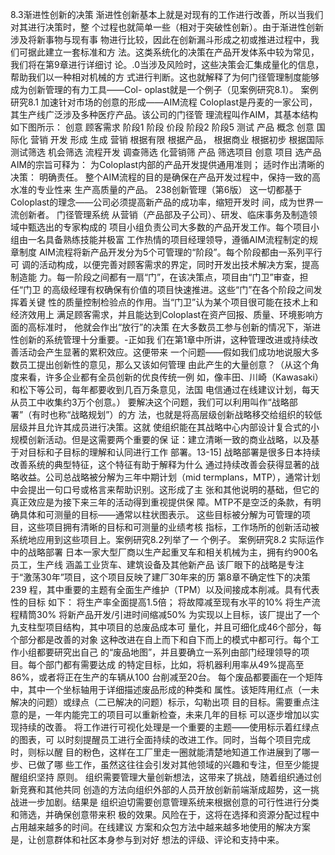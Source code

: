 8.3渐进性创新的决策
渐进性创新基本上就是对现有的工作进行改善，所以当我们对其进行决策时，整
个过程也就简单一些（相对于突破性创新）。由于渐进性创新涉及将新事物与现有事
物进行比较，因此在创新漏斗形成之初或推进过程中，我们可据此建立一套标准和方
法。这类系统化的决策在产品开发体系中较为常见，我们将在第9章进行详细讨
论。.0当涉及风险时，这些决策会汇集成量化的信息，帮助我们以一种相对机械的方
式进行判断。这也就解释了为何门径管理制度能够成为创新管理的有力工具——Col-
oplast就是一个例子（见案例研究8.1）。
案例研究8.1
加速针对市场的创意的形成——AIM流程
Coloplast是丹麦的一家公司，其生产线广泛涉及多种医疗产品。该公司的门径管
理流程叫作AIM，其基本结构如下图所示：
创意
顾客需求
阶段1
阶段
价段
阶段2
阶段5
测试
产品
概念
创意
国际化
营销
开发
形成
生成
营销
根据有限
根据产品，
根据商业
根据初步
根据国际
测试筛选
机会筛选
流程开发
调查筛选
化营销筛
产品
筛选项目
创意
项目
选产品
AIM的宗旨可释为：
为Coloplast内部的产品开发提供通用准则；
适时作出清晰的决策：
明确责任。
整个AIM流程的目的是确保在产品开发过程中，保持一致的高水准的专业性来
生产高质量的产品。
238创新管理（第6版）
这一切都基于Coloplast的理念——公司必须提高新产品的成功率，缩短开发时
间，成为世界一流创新者。
门径管理系统
从营销（产品部及子公司）、研发、临床事务及制造领域中甄选出的专家构成的
项目小组负责公司大多数的产品开发工作。每个项目小组由一名具备熟练技能并极富
工作热情的项目经理领导，遵循AIM流程制定的规章制度
AIM流程将新产品开发分为5个可管理的“阶段”。每个阶段都由一系列平行可
调的活动构成，以便完善对顾客需求的界定，同时开发出技术解决方案，提高制造能
力。每一阶段之间都有一扇“门”，在该决策点，项目由“门卫”审查，担任“门卫
的高级经理有权确保有价值的项目快速推进。这些“门”在各个阶段之间发挥着关键
性的质量控制检验点的作用。当“门卫”认为某个项目很可能在技术上和经济效用上
满足顾客需求，并且能达到Coloplast在资产回报、质量、环境影响方面的高标准时，
他就会作出“放行”的决策
在大多数员工参与创新的情况下，渐进性创新的系统管理十分重要。-正如我
们在第1章中所讲，这种管理改进或持续改善活动会产生显著的累积效应。这便带来
一个问题——假如我们成功地说服大多数员工提出创新性的意见，那么又该如何管理
由此产生的大量创意？（从这个角度来看，许多企业都有全员创新的优良传统一例
如，像丰田、川崎（Kawasaki）和松下等公司，每年都要收到几百万条意见，法国
电信通过在线建议计划，每天从员工中收集约3万个创意。）
要解决这个问题，我们可以利用叫作“战略部署”（有时也称“战略规划”）的方
法，也就是将高层级创新战略移交给组织的较低层级并且允许其成员进行决策。这就
使组织能在其战略中心内部设计复合式的小规模创新活动。但是这需要两个重要的保
证：建立清晰一致的商业战略，以及基于对目标和子目标的理解和认同进行工作
部署。13-15]
战略部署是很多日本持续改善系统的典型特征，这个特征有助于解释为什么
通过持续改善会获得显著的战略收益。公司总战略被分解为三年中期计划（mid
termplans，MTP），通常计划中会提出一句口号或格言来帮助识别。这形成了主
张和其他说明的基础，但它的真正效应是为接下来三年的活动得到重视提供保
障。MTP不是空泛的条款，有明确具体和可测量的目标——通常以柱状图表示。
这些目标被分解为可管理的项目，这些项目拥有清晰的目标和可测量的业绩考核
指标，工作场所的创新活动被系统地应用到这些项目上。案例研究8.2列举了一
个例子。
案例研究8.2
实际运作中的战略部署
日本一家大型厂商以生产起重叉车和相关机械为主，拥有约900名员工，生产线
涵盖工业货车、建筑设备及其他新产品
该厂眼下的战略是专注于“激荡30年”项目，这个项目反映了建厂30年来的历
第8章不确定性下的决策239
程，其中重要的主题有全面生产维护（TPM）以及间接成本削减。具有代表性的目标
如下：
将生产率全面提高1.5倍；
将故障减至现有水平的10%
将生产流程精筒30%
将新产品开发/引进时间缩减50%
为实现以上目标，该厂提出了一个九支柱型项目结构，其中项目的总废品成本可
量化，并且可细化成46个部分，每个部分都是改善的对象
这种改进在自上而下和自下而上的模式中都可行。每个工作小组都要研究出自己
的“废品地图”，并且要确立一系列由部门经理领导的项目。每个部门都有需要达成
的特定目标，比如，将机器利用率从49%提高至86%，或者将正在生产的车辆从100
台削减至20台。
每个废品都要画在一个矩阵中，其中一个坐标轴用于详细描述废品形成的种类和
属性。该矩阵用红点（一未解决的问题）或绿点（二已解决的问题）标示，勾勒出项
目的目标。需要重点注意的是，一年内能完工的项目可以重新检查，未来几年的目标
可以逐步增加以实现持续的改善。
将工作进行可视化处理是一个重要的主题——使用标示着红绿点的图表，可
以时刻提醒员工进行全面持续的改进工作。同时，当每个项目完成时，则标以醒
目的粉色，这样在工厂里走一圈就能清楚地知道工作进展到了哪一步、已做了哪
些工作，虽然这往往会引发对其他领域的兴趣和专注，但至少能提醒组织坚持
原则。
组织需要管理大量创新想法，这带来了挑战，随着组织通过创新竞赛和其他共同
创造的方法向组织外部的人员开放创新前端渐成超势，这一挑战进一步加剧。结果是
组织迫切需要创意管理系统来根据创意的可行性进行分类和筛选，并确保创意带来积
极的效果。风险在于，这将在选择和资源分配过程中占用越来越多的时间。在线建议
方案和众包方法中越来越多地使用的解决方案是，让创意群体和社区本身参与到对好
想法的评级、评论和支持中来。
